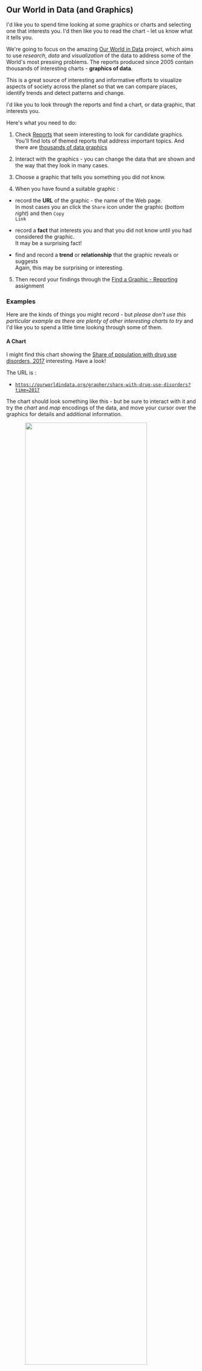 <link rel="stylesheet" href="https://jsndyks.github.io/sg2047/css/sg2047.css">

## Our World in Data (and Graphics)

I'd like you to spend time looking at some graphics or charts and selecting one that interests you.
I'd then like you to read the chart - let us know what it tells you.

We're going to focus on the amazing [Our World in Data](https://ourworldindata.org/#entries) project, which aims to use _research_, _data_ and _visualization_ of the data to address some of the World's most pressing problems. The reports produced since 2005 contain thousands of interesting charts - **graphics of data**.

This is a great source of interesting and informative efforts to visualize aspects of society across the planet so that we can compare places, identify trends and detect patterns and change.

I'd like you to look through the reports and find a chart, or data graphic, that interests you.

Here's what you need to do:

1. Check [Reports](https://ourworldindata.org/#entries) that seem interesting to look for candidate graphics.
   You'll find lots of themed reports that address important topics.
   And there are [thousands of data graphics](https://ourworldindata.org/charts)

2. Interact with the graphics - you can change the data that are shown and the way that they look in many cases.

3. Choose a graphic that tells you something you did not know.

4. When you have found a suitable graphic :

- record the **URL** of the graphic - the name of the Web page.<br/>
  In most cases you an click the <code>Share</code> icon under the graphic (_bottom right_) and then <code>Copy Link</code>

- record a **fact** that interests you and that you did not know until you had considered the graphic.<br/>It may be a surprising fact!

- find and record a **trend** or **relationship** that the graphic reveals or suggests<br/>Again, this may be surprising or interesting.

5.  Then record your findings through the [Find a Graphic - Reporting](https://moodle.city.ac.uk/mod/assign/view.php?id=2381603) assignment

### Examples

Here are the kinds of things you might record - but _please don't use this particular example as there are plenty of other interesting charts to try_ and I'd like you to spend a little time looking through some of them.

#### A Chart

I might find this chart showing the [Share of population with drug use disorders, 2017](https://ourworldindata.org/grapher/share-with-drug-use-disorders?time=2017) interesting. Have a look!

<!--- iframe src="https://ourworldindata.org/grapher/share-with-drug-use-disorders?time=2017" style="width: 400px; border: 0px none;"></iframe--->

The URL is :

- <code>https://ourworldindata.org/grapher/share-with-drug-use-disorders?time=2017</code>

The chart should look something like this - but be sure to interact with it and try the _chart_ and _map_ encodings of the data, and move your cursor over the graphics for details and additional information.

<img width="80%" style="padding-left:10%;padding-right:10%" src="https://jsndyks.github.io/sg2047/img/owid.share-with-drug-use-disorders.2017.png" style="border:1px #bbb solid;"/>

#### A Fact

The graphics are full of facts - things that you can determine directly from the graphic by reading it and/ or interacting with it. For example:

_The reported share of the population with drug use disorders ..._

- _... in the UK was 2.24% in 2017. (**absolute**)_
- _... is higher in the UK than elsewhere in Europe, but not as high as North America. (**relative**)_

#### A Trend or Relationship

If we look closely at a data graphic like this and have a think, and the graphic is reasonably well designed, then we should be able to see patterns and trends.
These are changes or differences that occur across time, space or category.
Here are a few examples of trends and relationships that we might report in this particular graphic:

_The reported share of the population with drug use disorders ..._

- _... has decreased over time in some countries:
  Puerto Rico, South Africa, Switzerland, Spain, Zambia, Zimbabwe. (**trend - temporal**)_

- _... is high in North America. (**trend - geographic / spatial**)_

- _... in Chile increases in line with that in Germany and France. (**relationship**)_

See what you can find!

### Reporting

Once you have done this, then please log your findings and (time permitting), I'll try to have a check through.

The [Find a Graphic - Reporting](https://moodle.city.ac.uk/mod/assign/view.php?id=2381603) assignment is voluntary and not assessed.

It's intended to nudge you into finding and thinking about graphics and what they tell you, and to give me some feedback on how you are engaging and what you are thinking.
There is nothing to lose!

Good luck!

&nbsp;
&nbsp;

---

**Jason DYKES**<br/>
_30 Jan 2023_

---
